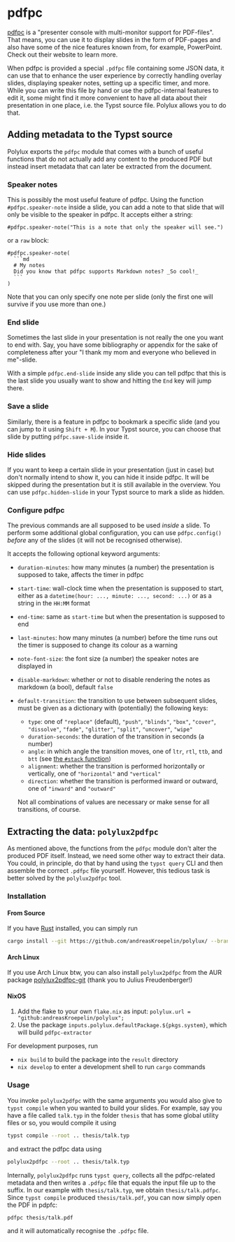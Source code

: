 # pdfpc

[pdfpc](https://pdfpc.github.io/) is a "presenter console with multi-monitor
support for PDF-files".
That means, you can use it to display slides in the form of PDF-pages and also
have some of the nice features known from, for example, PowerPoint.
Check out their website to learn more.

When pdfpc is provided a special `.pdfpc` file containing some JSON data, it can
use that to enhance the user experience by correctly handling overlay slides,
displaying speaker notes, setting up a specific timer, and more.
While you can write this file by hand or use the pdfpc-internal features to edit
it, some might find it more convenient to have all data about their presentation
in one place, i.e. the Typst source file.
Polylux allows you to do that.

## Adding metadata to the Typst source

Polylux exports the `pdfpc` module that comes with a bunch of useful functions
that do not actually add any content to the produced PDF but instead insert
metadata that can later be extracted from the document.

### Speaker notes
This is possibly the most useful feature of pdfpc.
Using the function `#pdfpc.speaker-note` inside a slide, you can add a note to
that slide that will only be visible to the speaker in pdfpc.
It accepts either a string:
```typ
#pdfpc.speaker-note("This is a note that only the speaker will see.")
```
or a `raw` block:
````typ
#pdfpc.speaker-note(
  ```md
  # My notes
  Did you know that pdfpc supports Markdown notes? _So cool!_
  ```
)
````
Note that you can only specify one note per slide (only the first one will
survive if you use more than one.)

### End slide
Sometimes the last slide in your presentation is not really the one you want to
end with.
Say, you have some bibliography or appendix for the sake of completeness after
your "I thank my mom and everyone who believed in me"-slide.

With a simple `pdfpc.end-slide` inside any slide you can tell pdfpc that this is
the last slide you usually want to show and hitting the `End` key will jump there.

### Save a slide
Similarly, there is a feature in pdfpc to bookmark a specific slide (and you can
jump to it using `Shift + M`).
In your Typst source, you can choose that slide by putting `pdfpc.save-slide`
inside it.

### Hide slides
If you want to keep a certain slide in your presentation (just in case) but don't
normally intend to show it, you can hide it inside pdfpc.
It will be skipped during the presentation but it is still available in the
overview.
You can use `pdfpc.hidden-slide` in your Typst source to mark a slide as hidden.

### Configure pdfpc
The previous commands are all supposed to be used _inside_ a slide.
To perform some additional global configuration, you can use `pdfpc.config()`
_before_ any of the slides (it will not be recognised otherwise).

It accepts the following optional keyword arguments:

- `duration-minutes`: how many minutes (a number) the presentation is supposed
  to take, affects the timer in pdfpc
- `start-time`: wall-clock time when the presentation is supposed to start, either
  as a `datetime(hour: ..., minute: ..., second: ...)` or as a string in the
  `HH:MM` format
- `end-time`: same as `start-time` but when the presentation is supposed to end
- `last-minutes`: how many minutes (a number) before the time runs out the timer
  is supposed to change its colour as a warning
- `note-font-size`: the font size (a number) the speaker notes are displayed in
- `disable-markdown`: whether or not to disable rendering the notes as markdown
  (a bool), default `false`
- `default-transition`: the transition to use between subsequent slides, must be
  given as a dictionary with (potentially) the following keys:
    - `type`: one of `"replace"` (default), `"push"`, `"blinds"`, `"box"`,
      `"cover"`, `"dissolve"`, `"fade"`, `"glitter"`, `"split"`, `"uncover"`,
      `"wipe"`
    - `duration-seconds`: the duration of the transition in seconds (a number)
    - `angle`: in which angle the transition moves, one of `ltr`, `rtl`, `ttb`,
      and `btt` (see [the `#stack` function](https://typst.app/docs/reference/layout/stack/#parameters-dir))
    - `alignment`: whether the transition is performed horizontally or vertically,
      one of `"horizontal"` and `"vertical"`
    - `direction`: whether the transition is performed inward or outward, one of
      `"inward"` and `"outward"`

  Not all combinations of values are necessary or make sense for all transitions,
  of course.

## Extracting the data:  `polylux2pdfpc`
As mentioned above, the functions from the `pdfpc` module don't alter the produced
PDF itself.
Instead, we need some other way to extract their data.
You could, in principle, do that by hand using the `typst query` CLI and then
assemble the correct `.pdfpc` file yourself.
However, this tedious task is better solved by the `polylux2pdfpc` tool.

### Installation
#### From Source
If you have [Rust](https://www.rust-lang.org/tools/install) installed, you can
simply run
```sh
cargo install --git https://github.com/andreasKroepelin/polylux/ --branch release
```

#### Arch Linux
If you use Arch Linux btw, you can also install `polylux2pdfpc` from the AUR
package [polylux2pdfpc-git](https://aur.archlinux.org/packages/polylux2pdfpc-git)
(thank you to Julius Freudenberger!)


#### NixOS
1. Add the flake to your own `flake.nix` as input:
`polylux.url = "github:andreasKroepelin/polylux";`
2. Use the package `inputs.polylux.defaultPackage.${pkgs.system}`, which will build `pdfpc-extractor`

For development purposes, run
- `nix build` to build the package into the `result` directory
- `nix develop` to enter a development shell to run `cargo` commands

### Usage
You invoke `polylux2pdfpc` with the same arguments you would also give to `typst
compile` when you wanted to build your slides.
For example, say you have a file called `talk.typ` in the folder `thesis` that
has some global utility files or so, you
would compile it using
```sh
typst compile --root .. thesis/talk.typ
```
and extract the pdfpc data using
```sh
polylux2pdfpc --root .. thesis/talk.typ
```

Internally, `polylux2pdfpc` runs `typst query`, collects all the pdfpc-related
metadata and then writes a `.pdfpc` file that equals the input file up to the
suffix.
In our example with `thesis/talk.typ`, we obtain `thesis/talk.pdfpc`.
Since `typst compile` produced `thesis/talk.pdf`, you can now simply open the PDF
in pdpfc:
```sh
pdfpc thesis/talk.pdf
```
and it will automatically recognise the `.pdfpc` file.
